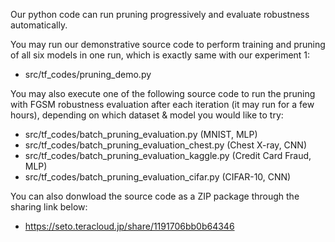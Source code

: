 Our python code can run pruning progressively and evaluate robustness automatically.

You may run our demonstrative source code to perform training and pruning of all six models in one run, which is exactly same with our experiment 1:

* src/tf_codes/pruning_demo.py

You may also execute one of the following source code to run the pruning with FGSM robustness evaluation after each iteration (it may run for a few hours), depending on which dataset & model you would like to try:

* src/tf_codes/batch_pruning_evaluation.py (MNIST, MLP)
* src/tf_codes/batch_pruning_evaluation_chest.py (Chest X-ray, CNN)
* src/tf_codes/batch_pruning_evaluation_kaggle.py (Credit Card Fraud, MLP)
* src/tf_codes/batch_pruning_evaluation_cifar.py (CIFAR-10, CNN)


You can also donwload the source code as a ZIP package through the sharing link below:

* https://seto.teracloud.jp/share/1191706bb0b64346 
